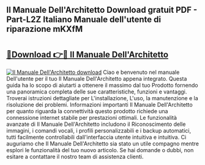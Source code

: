 ## Il Manuale Dell'Architetto Download gratuit PDF - Part-L2Z Italiano Manuale dell'utente di riparazione mKXfM

# <h2><a href="http://dfbnx78.blite.top/?on=Il+Manuale+Dell%27Architetto">🔗Download 👉🔴 Il Manuale Dell'Architetto</a></h2>

[![Il Manuale Dell'Architetto download](https://i.imgur.com/lujVjoI.png)](http://dfbnx78.blite.top/?on=Il+Manuale+Dell%27Architetto)
Ciao e benvenuto nel manuale Dell'utente per il tuo Il Manuale Dell'Architetto appena integrato. Questa guida ha lo scopo di aiutarti a ottenere il massimo dal tuo Prodotto fornendo una panoramica completa delle sue caratteristiche, funzioni e vantaggi. Troverai istruzioni dettagliate per L'installazione, L'uso, la manutenzione e la risoluzione dei problemi. Informazioni importanti Il Manuale Dell'Architetto per quanto riguarda la connettività questo prodotto richiede una connessione internet stabile per prestazioni ottimali. Le funzionalità avanzate di Il Manuale Dell'Architetto includono il Riconoscimento delle immagini, i comandi vocali, i profili personalizzabili e i backup automatici, tutti facilmente controllabili dall'interfaccia utente intuitiva e intuitiva. Ci auguriamo che Il Manuale Dell'Architetto sia stato un utile compagno mentre esplori le funzionalità del tuo nuovo articolo. Se hai domande o dubbi, non esitare a contattare il nostro team di assistenza clienti.
